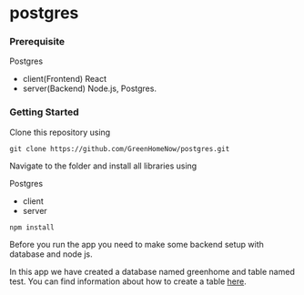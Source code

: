 # postgres
### Prerequisite 

  Postgres
   - client(Frontend) React  
   - server(Backend) Node.js, Postgres.


### Getting Started

Clone this repository using 
```
git clone https://github.com/GreenHomeNow/postgres.git
```

Navigate to the folder and install all libraries using 

 Postgres
   - client 
   - server

```
npm install 
```

Before you run the app you need to make some backend setup with database and node js. 

In this app we have created a database named greenhome and table named test. 
You can find information about how to create a table [here]().



